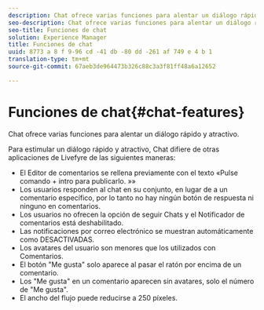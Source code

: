 ```yaml
---
description: Chat ofrece varias funciones para alentar un diálogo rápido y atractivo.
seo-description: Chat ofrece varias funciones para alentar un diálogo rápido y atractivo.
seo-title: Funciones de chat
solution: Experience Manager
title: Funciones de chat
uuid: 8773 a 8 f 9-96 cd -41 db -80 dd -261 af 749 e 4 b 1
translation-type: tm+mt
source-git-commit: 67aeb3de964473b326c88c3a3f81ff48a6a12652

---
```



# Funciones de chat{#chat-features}

Chat ofrece varias funciones para alentar un diálogo rápido y atractivo.



Para estimular un diálogo rápido y atractivo, Chat difiere de otras aplicaciones de Livefyre de las siguientes maneras:

* El Editor de comentarios se rellena previamente con el texto «Pulse comando + intro para publicarlo. »»
* Los usuarios responden al chat en su conjunto, en lugar de a un comentario específico, por lo tanto no hay ningún botón de respuesta ni ninguno en comentarios.
* Los usuarios no ofrecen la opción de seguir Chats y el Notificador de comentarios está deshabilitado.
* Las notificaciones por correo electrónico se muestran automáticamente como DESACTIVADAS.
* Los avatares del usuario son menores que los utilizados con Comentarios.
* El botón &quot;Me gusta&quot; solo aparece al pasar el ratón por encima de un comentario.
* Los &quot;Me gusta&quot; en un comentario aparecen sin avatares, solo el número de &quot;Me gusta&quot;.
* El ancho del flujo puede reducirse a 250 píxeles.

